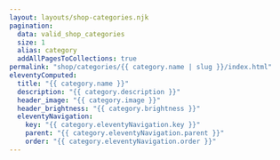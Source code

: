 ```yaml
---
layout: layouts/shop-categories.njk
pagination:
  data: valid_shop_categories
  size: 1
  alias: category
  addAllPagesToCollections: true
permalink: "shop/categories/{{ category.name | slug }}/index.html"
eleventyComputed:
  title: "{{ category.name }}"
  description: "{{ category.description }}"
  header_image: "{{ category.image }}"
  header_brightness: "{{ category.brightness }}"
  eleventyNavigation:
    key: "{{ category.eleventyNavigation.key }}"
    parent: "{{ category.eleventyNavigation.parent }}"
    order: "{{ category.eleventyNavigation.order }}"
---
```

